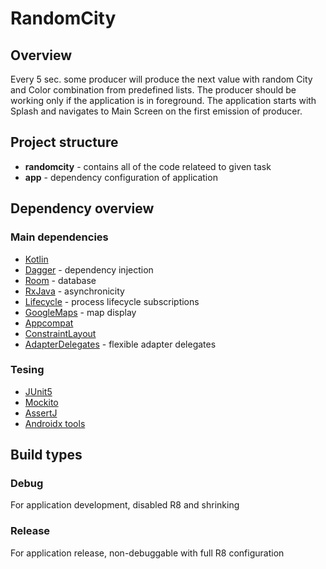 # RandomCity
## Overview
Every 5 sec. some producer will produce the next value with random City and Color combination from predefined
lists. The producer should be working only if the application is in foreground.
The application starts with Splash and navigates to Main Screen on the first emission of producer.
## Project structure
* **randomcity** - contains all of the code relateed to given task
* **app** - dependency configuration of application
## Dependency overview
### Main dependencies
* [Kotlin](https://kotlinlang.org/)
* [Dagger](https://github.com/google/dagger) - dependency injection
* [Room](https://developer.android.com/training/data-storage/room) - database
* [RxJava](https://github.com/ReactiveX/RxJava) - asynchronicity
* [Lifecycle](https://developer.android.com/topic/libraries/architecture/lifecycle) - process lifecycle subscriptions
* [GoogleMaps](https://developers.google.com/maps/documentation/android-sdk/intro) - map display
* [Appcompat](https://developer.android.com/jetpack/androidx/releases/appcompat)
* [ConstraintLayout](https://developer.android.com/jetpack/androidx/releases/constraintlayout)
* [AdapterDelegates](https://github.com/sockeqwe/AdapterDelegates) - flexible adapter delegates
### Tesing
* [JUnit5](https://github.com/mannodermaus/android-junit5)
* [Mockito](https://github.com/nhaarman/mockito-kotlin)
* [AssertJ](https://github.com/joel-costigliola/assertj-core)
* [Androidx tools](https://developer.android.com/training/testing/set-up-project)
## Build types
### Debug
For application development, disabled R8 and shrinking
### Release
For application release, non-debuggable with full R8 configuration
